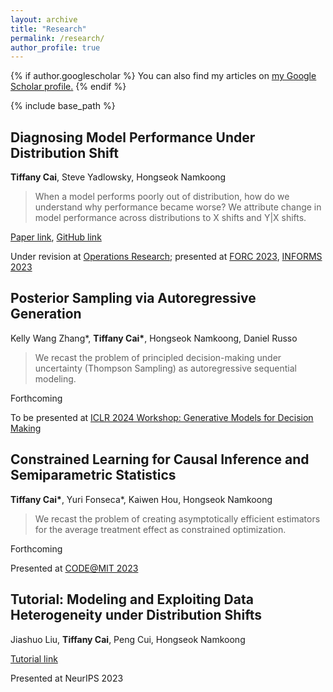 ```yaml
---
layout: archive
title: "Research"
permalink: /research/
author_profile: true
---
```


{% if author.googlescholar %}
  You can also find my articles on <u><a href="{{author.googlescholar}}">my Google Scholar profile</a>.</u>
{% endif %}

{% include base_path %}

## Diagnosing Model Performance Under Distribution Shift
**Tiffany Cai**, Steve Yadlowsky, Hongseok Namkoong

> When a model performs poorly out of distribution, how do we understand why performance became worse? We attribute change in model performance across distributions to X shifts and Y\|X shifts. 

[Paper link](https://arxiv.org/abs/2303.02011), [GitHub link](https://github.com/namkoong-lab/disde)

Under revision at [Operations
Research](https://pubsonline.informs.org/journal/opre); presented at [FORC 2023](https://responsiblecomputing.org/forc-2023/), [INFORMS 2023](https://meetings.informs.org/wordpress/phoenix2023/)

## Posterior Sampling via Autoregressive Generation
Kelly Wang Zhang\*, **Tiffany Cai\***, Hongseok Namkoong, Daniel Russo

> We recast the problem of principled decision-making under uncertainty (Thompson Sampling) as autoregressive sequential modeling. 

Forthcoming

To be presented at [ICLR 2024 Workshop: Generative Models for Decision
Making](https://sites.google.com/view/genai4dm-iclr2024)

## Constrained Learning for Causal Inference and Semiparametric Statistics
**Tiffany Cai\***, Yuri Fonseca\*, Kaiwen Hou, Hongseok Namkoong

> We recast the problem of creating asymptotically efficient estimators for the average treatment effect as constrained optimization. 

Forthcoming

Presented at [CODE@MIT
2023](https://ide.mit.edu/events/2023-conference-on-digital-experimentation-mit-codemit/)


## Tutorial: Modeling and Exploiting Data Heterogeneity under Distribution Shifts
Jiashuo Liu, **Tiffany Cai**, Peng Cui, Hongseok Namkoong

[Tutorial link](https://neurips.cc/virtual/2023/tutorial/73953)

Presented at NeurIPS 2023
